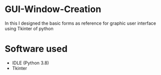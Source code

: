 # GUI-Window-Creation
In this I designed the basic forms as reference for graphic user interface using Tkinter of python
# Software used
* IDLE (Python 3.8)
* Tkinter
